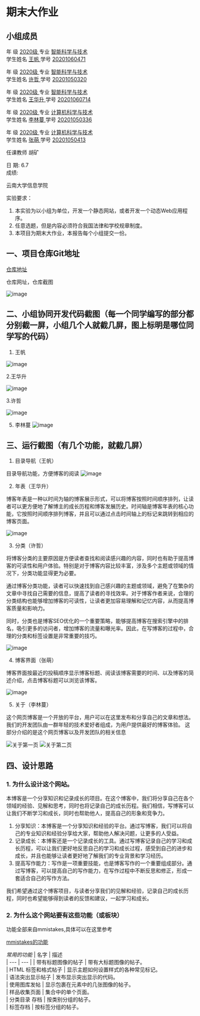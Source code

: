 
# 期末大作业 



## 小组成员
 
年    级   <u>   2020级   </u>   专业 <u>   智能科学与技术   </u>             
学生姓名   <u>   王帆   </u>      学号  <u>   20201060471   </u>  
   
年    级   <u>   2020级   </u>   专业 <u>   智能科学与技术   </u>             
学生姓名   <u>   许哲   </u>      学号  <u>   20201050320   </u>  

年    级   <u>   2020级   </u>   专业 <u>    智能科学与技术  </u>             
学生姓名   <u>   王华升   </u>    学号  <u>   20201060714   </u>  

年    级   <u>  2020级    </u>   专业 <u> 计算机科学与技术   </u>             
学生姓名   <u> 李林蔓  </u>      学号  <u>20201050336</u>  


年    级   <u>  2020级    </u>   专业 <u> 计算机科学与技术     </u>             
学生姓名   <u>  张萌    </u>      学号  <u> 20201050413     </u> 


任课教师  胡矿         

日   期:   6.7  
成绩:                     





云南大学信息学院



实验要求：
1. 本实验为以小组为单位，开发一个静态网站，或者开发一个动态Web应用程序。
2. 任意选题，但是内容必须符合我国法律和学校规章制度。
3. 本项目为期末大作业，本报告每个小组提交一份。


## 一、项目仓库Git地址

[仓库地址](https://github.com/TheBrainery/TheBrainery.github.io)

仓库网址，仓库截图

![image](https://github.com/TheBrainery/TheBrainery.github.io/assets/96096907/a0d64ae9-15b2-4f63-930f-a978a1279d51)

## 二、小组协同开发代码截图（每一个同学编写的部分都分别截一屏，小组几个人就截几屏，图上标明是哪位同学写的代码）
1. 王帆

![image](https://github.com/TheBrainery/TheBrainery.github.io/assets/96096907/4fdbbcb8-d5a4-40ef-b27b-497ab1763b0c)

2.王华升

![image](https://github.com/TheBrainery/TheBrainery.github.io/assets/117972028/f628ce5e-399a-480a-8a4f-e62151306927)

3.许哲

![image](https://github.com/TheBrainery/TheBrainery.github.io/assets/127275795/862935c5-859a-4f5e-8e3a-6be469035dd2)

5. 李林蔓
![image](https://github.com/TheBrainery/TheBrainery.github.io/assets/87750046/686279fc-e1be-49eb-a277-ae8b037e51b7)


## 三、运行截图（有几个功能，就截几屏）
1. 目录导航（王帆）

目录导航功能，方便博客的阅读
![image](https://github.com/TheBrainery/TheBrainery.github.io/assets/96096907/428304e7-bfbb-45ba-98ed-25d5cc2e6900)

2. 年表（王华升）

博客年表是一种以时间为轴的博客展示形式，可以将博客按照时间顺序排列，让读者可以更方便地了解博主的成长历程和博客发展历史。时间轴是博客年表的核心功能，它按照时间顺序排列博客，并且可以通过点击时间轴上的标记来跳转到相应的博客页面。

![image](https://github.com/TheBrainery/TheBrainery.github.io/assets/117972028/25489fac-8241-4657-9d14-b56261f93a3a)

3. 分类（许哲）

将博客分类的主要原因是方便读者查找和阅读感兴趣的内容，同时也有助于提高博客的可读性和用户体验。特别是对于博客内容比较丰富，涉及多个主题或领域的情况下，分类功能显得更为必要。

通过博客分类功能，读者可以快速找到自己感兴趣的主题或领域，避免了在繁杂的文章中寻找自己需要的信息，提高了读者的寻找效率。对于博客作者来说，合理的分类结构也能够增加博客的可读性，让读者更加容易理解和记忆内容，从而提高博客质量和影响力。

同时，分类也是博客SEO优化的一个重要策略，能够提高博客在搜索引擎中的排名，吸引更多的访问者，增加博客的流量和曝光率。因此，在写博客的过程中，合理的分类和标签设置是非常重要的技巧。

![image](https://github.com/TheBrainery/TheBrainery.github.io/assets/127275795/9684c415-5777-4a4c-b385-bb96d56d7ac4)

4. 博客界面（张萌）

博客界面按最近的投稿顺序显示博客标题、阅读该博客需要的时间、以及博客的简述介绍，点击博客标题可以浏览该博客。

![image](https://github.com/TheBrainery/TheBrainery.github.io/assets/96671237/e76ec840-2cd4-44a1-ba2d-d5948675ebc3)

5. 关于（李林蔓）

这个网页博客是一个开放的平台，用户可以在这里发布和分享自己的文章和想法。我们的开发团队由一群年轻的技术爱好者组成，为用户提供最好的博客体验。
这部分介绍的是这个网页博客以及开发团队的相关信息

![关于第一页](https://github.com/TheBrainery/TheBrainery.github.io/assets/87750046/74f23ba1-edff-4e1e-849e-6423c0b5d665)
![关于第二页](https://github.com/TheBrainery/TheBrainery.github.io/assets/87750046/25068eb3-a71d-47af-b955-dd902cd8267b)

## 四、设计思路

### 1. 为什么设计这个网站。

本博客是一个分享知识和记录成长的项目。在这个博客中，我们将分享自己在各个领域的经验、见解和思考，同时也将记录自己的成长历程。我们相信，写博客可以让我们不断学习和成长，同时也帮助他人，提高自己的形象和竞争力。

1. 分享知识：本博客是一个分享知识和经验的平台。通过写博客，我们可以将自己的专业知识和经验分享给大家，帮助他人解决问题，让更多的人受益。
2. 记录成长：本博客还是一个记录成长的工具。通过写博客记录自己的学习和成长历程，可以让我们更好地反思自己的学习和成长过程，感受到自己的进步和成长，并且也能够让读者更好地了解我们的专业背景和学习经历。
3. 提高写作能力：写作是一项重要技能，也是博客写作的一个重要组成部分。通过写博客，可以提高自己的写作能力，在写作过程中不断反思和修正，形成一套适合自己的写作方法。

我们希望通过这个博客项目，与读者分享我们的见解和经验，记录自己的成长历程，同时也希望能够得到读者的反馈和建议，一起学习和成长。

### 2. 为什么这个网站要有这些功能（或板块）

功能全部来自mmistakes,具体可以在这里参考

[mmistakes的功能](https://mmistakes.github.io/minimal-mistakes/about/)

*常用的功能*
| 名字                | 描述                                                                                                                                                  
| --- | --- | 
| 带有标题图像的帖子  | 带有大标题图像的帖子。             
| HTML 标签和格式帖子 | 显示主题如何设置样式的各种常见标记。                                                                           
| 语法突出显示帖子    | 发布显示突出显示的代码。                                                                                                  
| 使用图库发帖        | 显示包裹在元素中的几张图像的帖子。                                                                                              
| 样品收集页面        | 集合中的单个页面。                                                                                                                                
| 分类目录 存档       | 按类别分组的帖子。                                                                                                                                
| 标签存档            | 按标签分组的帖子。     



